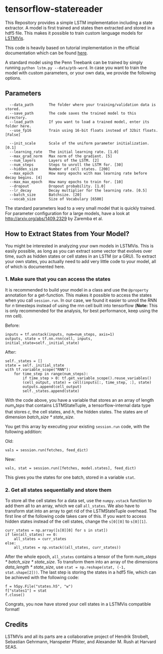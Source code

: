 # tensorflow-statereader

This Repository provides a simple LSTM implementation including a state extractor. A model is first trained and states then extracted and stored in a hdf5 file. This makes it possible to train custom language models for [LSTMVis](https://github.com/HendrikStrobelt/LSTMVis). 

This code is heavily based on tutorial implementation in the official documentation which can be found [here](https://github.com/tensorflow/models/tree/master/tutorials/rnn/ptb).

A standard model using the Penn Treebank can be trained by simply running ``python lstm.py --data/ptb-word``. In case you want to train the model with custom parameters, or your own data, we provide the following options.

## Parameters

```
  --data_path       The folder where your training/validation data is stored.
  --save_path       The code saves the trained model to this directory.
  --load_path       If you want to load a trained model, enter its folder here.
  --use_fp16        Train using 16-bit floats instead of 32bit floats. [False]
 
  --init_scale      Scale of the uniform parameter initialization. [0.1]
  --learning_rate   The initial learning rate. [1.0]
  --max_grad_norm   Max norm of the gradient. [5]
  --num_layers      Layers of the LSTM. [2]
  --num_steps       Steps to unroll the LSTM for. [30]
  --hidden_size     Number of cell states. [200]
  --max_epoch       How many epochs with max learning rate before decay begins. [4]
  --max_max_epoch   How many epochs to train for. [10]
  --dropout         Dropout probability. [1.0]
  --lr_decay        Decay multiplier for the learning rate. [0.5]
  --batch_size      Batchsize. [20]
  --vocab_size      Size of Vocabulary [6500]   
```
The standard parameters lead to a very small model that is quickly trained. For parameter configuration for a large models, have a look at http://arxiv.org/abs/1409.2329 by Zaremba et al. 

## How to Extract States from Your Model? 

You might be interested in analyzing your own models in LSTMVis. This is easily possible, as long as you can extract some vector that evolves over time, such as hidden states or cell states in an LSTM (or a GRU). To extract your own states, you actually need to add very little code to your model, all of which is documented here. 

### 1. Make sure that you can access the states

It is recommended to build your model in a class and use the `@property` annotation for a get-function. This makes it possible to access the states when you call `session.run`. In our case, we found it easier to unroll the RNN for *n* timesteps instead of using the rnn cell built into tensorflow (**Note:** This is only recommended for the analysis, for best performance, keep using the rnn cell). 

Before: 

    inputs = tf.unstack(inputs, num=num_steps, axis=1)
    outputs, state = tf.nn.rnn(cell, inputs, initial_state=self._initial_state)
   
After: 
    
    self._states = []
    state = self._initial_state
    with tf.variable_scope("RNN"):
        for time_step in range(num_steps):
            if time_step > 0: tf.get_variable_scope().reuse_variables()
            (cell_output, state) = cell(inputs[:, time_step, :], state)
            outputs.append(cell_output)
            self._states.append(state)
    

With the code above, you have a variable that stores an an array of length $num_steps$ that contains LSTMStateTuple, a tensorflow-internal data type that stores *c*, the cell states, and *h*, the hidden states. The states are of dimension *batch_size * state_size*. 

You get this array by executing your existing `session.run` code, with the following addition: 

Old:

    vals = session.run(fetches, feed_dict)
    
New:

    vals, stat = session.run([fetches, model.states], feed_dict)

This gives you the states for one batch, stored in a variable `stat`. 

### 2. Get all states sequentially and store them

To store all the cell states for a data set, use the `numpy.vstack` function to add them all to an array, which we call `all_states`. We also have to transform stat into an array to get rid of the LSTMStateTuple overhead. The first line of the following code takes care of this. If you want to access hidden states instead of the cell states, change the `s[0][0]` to `s[0][1]`. 

    curr_states = np.array([s[0][0] for s in stat])
    if len(all_states) == 0:
        all_states = curr_states
    else:
        all_states = np.vstack((all_states, curr_states))
        
After the whole epoch, `all_states` contains a tensor of the form *num_steps * batch_size * state_size*. To transform them into an array of the dimensions *data_length * state_size*, use `stat = np.reshape(stat, (-1, stat.shape[2]))`. The last step is storing the states in a hdf5 file, which can be achieved with the following code: 

    f = h5py.File("states.h5", "w")
    f["states1"] = stat
    f.close()
    
Congrats, you now have stored your cell states in a LSTMVis compatible format! 





## Credits

LSTMVis and all its parts are a collaborative project of Hendrik Strobelt, Sebastian Gehrmann, Hanspeter Pfister, and Alexander M. Rush at Harvard SEAS.
